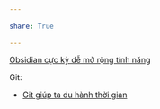 ---  
share: True  
---  
[Obsidian cực kỳ dễ mở rộng tính năng](./Obsidian%20c%E1%BB%B1c%20k%E1%BB%B3%20d%E1%BB%85%20m%E1%BB%9F%20r%E1%BB%99ng%20t%C3%ADnh%20n%C4%83ng.md)  
 Git:  
 - [Git giúp ta du hành thời gian](../../../../%E2%9A%A1Hi%E1%BB%83u%20bi%E1%BA%BFt%20s%C3%A2u/Khoa%20h%E1%BB%8Dc%20m%C3%A1y%20t%C3%ADnh/H%E1%BB%A3p%20t%C3%A1c%20l%C3%A0m%20vi%E1%BB%87c/Git%20gi%C3%BAp%20ta%20du%20h%C3%A0nh%20th%E1%BB%9Di%20gian.md)  
